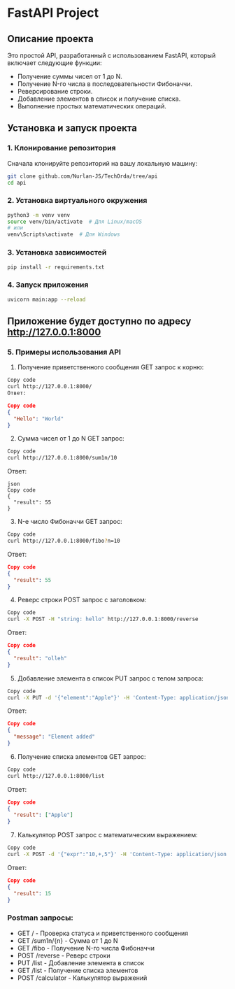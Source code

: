 # FastAPI Project

## Описание проекта

Это простой API, разработанный с использованием FastAPI, который включает следующие функции:

- Получение суммы чисел от 1 до N.
- Получение N-го числа в последовательности Фибоначчи.
- Реверсирование строки.
- Добавление элементов в список и получение списка.
- Выполнение простых математических операций.
  
## Установка и запуск проекта

### 1. Клонирование репозитория

Сначала клонируйте репозиторий на вашу локальную машину:

```bash
git clone github.com/Nurlan-JS/TechOrda/tree/api
cd api
```

### 2. Установка виртуального окружения

``` bash
python3 -m venv venv
source venv/bin/activate  # Для Linux/macOS
# или
venv\Scripts\activate  # Для Windows
```

### 3. Установка зависимостей

``` bash
pip install -r requirements.txt
```

### 4. Запуск приложения

``` bash
uvicorn main:app --reload
```

## Приложение будет доступно по адресу http://127.0.0.1:8000

### 5. Примеры использования API

1. Получение приветственного сообщения
GET запрос к корню:

``` bash
Copy code
curl http://127.0.0.1:8000/
Ответ:
```

``` json
Copy code
{
  "Hello": "World"
}
```
2. Сумма чисел от 1 до N
GET запрос:

``` bash
Copy code
curl http://127.0.0.1:8000/sum1n/10
```
Ответ:
```
json
Copy code
{
  "result": 55
}
```

3. N-е число Фибоначчи
GET запрос:

``` bash
Copy code
curl http://127.0.0.1:8000/fibo?n=10
```
Ответ:

``` json
Copy code
{
  "result": 55
}
```
4. Реверс строки
POST запрос с заголовком:

``` bash
Copy code
curl -X POST -H "string: hello" http://127.0.0.1:8000/reverse
```
Ответ:

``` json
Copy code
{
  "result": "olleh"
}
```
5. Добавление элемента в список
PUT запрос с телом запроса:

``` bash
Copy code
curl -X PUT -d '{"element":"Apple"}' -H 'Content-Type: application/json' http://127.0.0.1:8000/list
```
Ответ:

``` json
Copy code
{
  "message": "Element added"
}
```
6. Получение списка элементов
GET запрос:

``` bash
Copy code
curl http://127.0.0.1:8000/list
```
Ответ:

``` json
Copy code
{
  "result": ["Apple"]
}
```

7. Калькулятор
POST запрос с математическим выражением:

``` bash
Copy code
curl -X POST -d '{"expr":"10,+,5"}' -H 'Content-Type: application/json' http://127.0.0.1:8000/calculator
```
Ответ:

``` json
Copy code
{
  "result": 15
}
```
### Postman запросы:

- GET / - Проверка статуса и приветственного сообщения
- GET /sum1n/{n} - Сумма от 1 до N
- GET /fibo - Получение N-го числа Фибоначчи
- POST /reverse - Реверс строки
- PUT /list - Добавление элемента в список
- GET /list - Получение списка элементов
- POST /calculator - Калькулятор выражений
